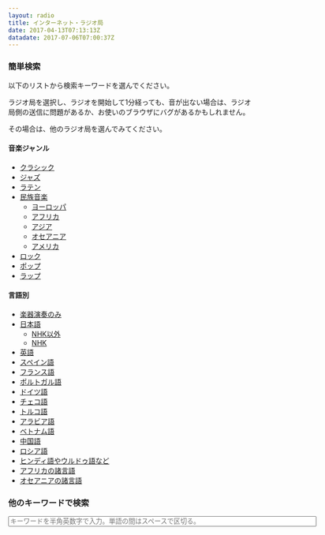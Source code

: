 ```yaml
---
layout: radio
title: インターネット・ラジオ局
date: 2017-04-13T07:13:13Z
datadate: 2017-07-06T07:00:37Z
---
```

### 簡単検索
以下のリストから検索キーワードを選んでください。

ラジオ局を選択し、ラジオを開始して1分経っても、音が出ない場合は、ラジオ局側の送信に問題があるか、お使いのブラウザにバグがあるかもしれません。

その場合は、他のラジオ局を選んでみてください。
#### 音楽ジャンル
- [クラシック](https://guskant.github.io/accessible/radiosearch.html?query=classique)
- [ジャズ](https://guskant.github.io/accessible/radiosearch.html?query=jazz)
- [ラテン](https://guskant.github.io/accessible/radiosearch.html?query=latin)
- [民族音楽](https://guskant.github.io/accessible/radiosearch.html?query=folklore)
  - [ヨーロッパ](https://guskant.github.io/accessible/radiosearch.html?query=folklore+europe)
  - [アフリカ](https://guskant.github.io/accessible/radiosearch.html?query=folklore+africa)
  - [アジア](https://guskant.github.io/accessible/radiosearch.html?query=folklore+asia)
  - [オセアニア](https://guskant.github.io/accessible/radiosearch.html?query=folklore+oceania)
  - [アメリカ](https://guskant.github.io/accessible/radiosearch.html?query=folklore+america)
- [ロック](https://guskant.github.io/accessible/radiosearch.html?query=rock)
- [ポップ](https://guskant.github.io/accessible/radiosearch.html?query=pop)
- [ラップ](https://guskant.github.io/accessible/radiosearch.html?query=rap)

#### 言語別
- [楽器演奏のみ](https://guskant.github.io/accessible/radiosearch.html?query=instrumental)
- [日本語](https://guskant.github.io/accessible/radiosearch.html?query=nihongo)
    - [NHK以外](https://guskant.github.io/accessible/radiosearch.html?query=nihongo+noflash)
    - [NHK](https://guskant.github.io/accessible/nhk.html)
- [英語](https://guskant.github.io/accessible/radiosearch.html?query=english)
- [スペイン語](https://guskant.github.io/accessible/radiosearch.html?query=espanol)
- [フランス語](https://guskant.github.io/accessible/radiosearch.html?query=francais)
- [ポルトガル語](https://guskant.github.io/accessible/radiosearch.html?query=portugues)
- [ドイツ語](https://guskant.github.io/accessible/radiosearch.html?query=deutsch)
- [チェコ語](https://guskant.github.io/accessible/radiosearch.html?query=czech)
- [トルコ語](https://guskant.github.io/accessible/radiosearch.html?query=toruko)
- [アラビア語](https://guskant.github.io/accessible/radiosearch.html?query=arabic)
- [ベトナム語](https://guskant.github.io/accessible/radiosearch.html?query=vietnamien)
- [中国語](https://guskant.github.io/accessible/radiosearch.html?query=zhongwen)
- [ロシア語](https://guskant.github.io/accessible/radiosearch.html?query=russian)
- [ヒンディ語やウルドゥ語など](https://guskant.github.io/accessible/radiosearch.html?query=desi)
- [アフリカの諸言語](https://guskant.github.io/accessible/radiosearch.html?query=afrs)
- [オセアニアの諸言語](https://guskant.github.io/accessible/radiosearch.html?query=oceaniens)

### 他のキーワードで検索
<form action="/accessible/radiosearch.html" method="get">
  <input type="text" id="search-box" size="75" name="query" placeholder="キーワードを半角英数字で入力。単語の間はスペースで区切る。">
</form>

